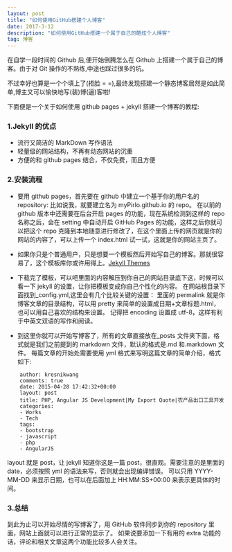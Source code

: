 ```yaml
---
layout: post
title: "如何使用GitHub搭建个人博客"
date: 2017-3-12
description: "如何使用GitHub搭建一个属于自己的酷炫个人博客"
tag: 博客
---
```


在自学一段时间的 Github 后,便开始倒腾怎么在 Github 上搭建一个属于自己的博客。由于对 Git 操作的不熟练,中途也踩过很多的坑。

不过幸好也算是一个个填上了(捂脸 = =),最终发现搭建一个静态博客居然是如此简单,博主又可以愉快地写(装)博(逼)客啦!

下面便是一个关于如何使用 github pages + jekyll 搭建一个博客的教程:

### 1.Jekyll 的优点

- 流行又简洁的 MarkDown 写作语法
- 轻量级的网站结构，不再有动态网站的沉重
- 方便的和 github pages 结合，不仅免费，而且方便

### 2.安装流程

- 要用 github pages，首先要在 github 中建立一个基于你的用户名的 repository: 比如说我，就要建立名为 myPirlo.github.io 的 repo。
  在以前的 github 版本中还需要在后台开启 pages 的功能，现在系统检测到这样的 repo 名称之后，会在 setting 中自动开启 GitHub Pages 的功能，这样之后你就可以把这个 repo 克隆到本地随意进行修改了，在这个里面上传的网页就是你的网站的内容了，可以上传一个 index.html 试一试，这就是你的网站主页了。

- 如果你只是个普通用户，只是想要一个模板然后开始写自己的博客。那就很容易了，这个模板库你或许用得上。<a href="https://link.zhihu.com/?target=http%3A//jekyllthemes.org/">Jekyll Themes</a>

- 下载完了模板，可以吧里面的内容解压到你自己的网站目录底下这，时候可以看一下 jekyll 的设置，让你把模板变成你自己个性化的内容。
  在网站根目录下面找到\_config.yml,这里会有几个比较关键的设置： 里面的 permalink 就是你博客文章的目录结构，可以用 pretty 来简单的设置成日期+文章标题.html，
  也可以用自己喜欢的结构来设置。 记得把 encoding 设置成 utf-8，这样有利于中英文双语的写作和阅读。

- 到这里你就可以开始写博客了，所有的文章直接放在\_posts 文件夹下面，格式就是我们之前提到的 markdown 文件，默认的格式是.md 和.markdown 文件。
  每篇文章的开始处需要使用 yml 格式来写明这篇文章的简单介绍，格式如下:

```
    author: kresnikwang
    comments: true
    date: 2015-04-28 17:42:32+00:00
    layout: post
    title: PHP, Angular JS Development|My Export Quote|农产品出口工具开发
    categories:
    - Works
    - Tech
    tags:
    - bootstrap
    - javascript
    - php
    - AngularJS
```

layout 就是 post，让 jekyll 知道你这是一篇 post，很直观。需要注意的是里面的 date，必须按照 yml 的语法来写，否则就会出现编译错误。
可以只用 YYYY-MM-DD 来显示日期，也可以在后面加上 HH:MM:SS+00:00 来表示更具体的时间。

### 3.总结

到此为止可以开始尽情的写博客了，用 GitHub 软件同步到你的 repository 里面，网站上面就可以进行正常的显示了。
如果说要添加一下有用的 extra 功能的话，评论和相关文章这两个功能比较多人会关注。

